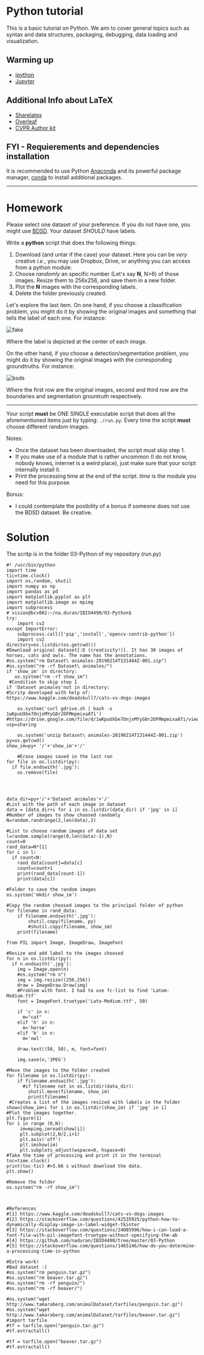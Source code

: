 # Python tutorial
This is a basic tutorial on Python. We aim to cover general topics such as syntax and data structures, packaging, debugging, data loading and visualization.

## Warming up
- [ipython](https://ipython.org/)
- [Jupyter](http://jupyter.org/)

## Additional Info about LaTeX
- [Sharelatex](https://www.sharelatex.com)
- [Overleaf](https://www.overleaf.com/)
- [CVPR Author kit](http://cvpr2019.thecvf.com/files/cvpr2019AuthorKit.tgz)

## FYI - Requierements and dependencies installation
It is recommended to use Python [Anaconda](https://www.continuum.io/downloads) and its powerful package manager, [conda](https://github.com/conda/conda) to install additional packages.

--------------

# Homework

Please select one dataset of your preference. If you do not have one, you might use [BDSD](https://www2.eecs.berkeley.edu/Research/Projects/CS/vision/grouping/resources.htm). Your dataset _SHOULD_ have labels. 

Write a **python** script that does the following things:
1. Download (and untar if the case) your dataset. Here you can be *very* creative *i.e.*, you may use Dropbox, Drive, or anything you can access from a python module. 
2. Choose _randomly_ an specific number (Let's say **N**, N>6) of those images. Resize them to 256x256, and save them in a new folder. 
3. Plot the **N** images with the corresponding labels.
4. Delete the folder previously created. 

Let's explore the last item. On one hand, if you choose a classification problem, you might do it by showing the original images and something that tells the label of each one. For instance:

![fake](imgs/fake.png)

Where the label is depicted at the center of each image.

On the other hand, if you choose a detection/segmentation problem, you might do it by showing the original images with the corresponding groundtruths. For instance:

![bsds](imgs/bsds.png)

Where the first row are the original images, second and third row are the boundaries and segmentation grountruth respectively. 


---

Your script **must** be ONE SINGLE executable script that does all the aforementioned items just by typing: `./run.py`. Every time the script **must** choose different random images. 

Notes:
- Once the dataset has been downloaded, the script must skip step 1. 
- If you make use of a module that is rather uncommon (I do not know, nobody knows, internet is a weird place), just make sure that your script internally install it.
- Print the processing time at the end of the script. _time_ is the module you need for this purpose.

Bonus: 
- I could contemplate the posibility of a bonus if someone does not use the BDSD dataset. Be creative.

# Solution

The scritp is in the folder 03-Python of my repository (run.py)
```
#! /usr/bin/python
import time
tic=time.clock()
import os,random, shutil
import numpy as np
import pandas as pd
import matplotlib.pyplot as plt
import matplotlib.image as mpimg
import subprocess
# vision@bcv002:~/na.duran/IBIO4490/03-Python$
try:
    import cv2
except ImportError:
    subprocess.call(['pip','install','opencv-contrib-python'])
    import cv2
directory=os.listdir(os.getcwd())
#Download original dataset[:D (creativity!)]. It has 30 images of horses, cats and owls. The name has the annotations.
#os.system("rm Dataset\ animales-20190214T131444Z-001.zip")
#os.system("rm -rf Dataset\ animales/")
if 'show_im' in directory:
   os.system("rm -rf show_im")
 #Condition to skip step 1
if 'Dataset animales'not in directory: 
#Scritp developed with help of: https://www.kaggle.com/deadskull7/cats-vs-dogs-images
 
    os.system('curl gdrive.sh | bash -s 1wKpuUXbe7OnjxMYyG8r2OFMmpmixaATi')
#https://drive.google.com/file/d/1wKpuUXbe7OnjxMYyG8r2OFMmpmixaATi/view?usp=sharing

    os.system('unzip Dataset\ animales-20190214T131444Z-001.zip')
py=os.getcwd()
show_im=py+ '/'+'show_im'+'/'
    
    #Erase images saved in the last run
for file in os.listdir(py):
  if file.endswith('.jpg'):
    os.remove(file)



    
data_dir=py+'/'+'Dataset animales'+'/'
#List with the path of each image in dataset
data = [data_dir+i for i in os.listdir(data_dir) if 'jpg' in i]
#Number of images to show choosed randomly
N=random.randrange(2,len(data),2)

#List to choose random images of data set
l=random.sample(range(0,len(data)-1),N)
count=0
rand_data=N*[1]
for c in l:
  if count<N:
    rand_data[count]=data[c]
    count=count+1
    print(rand_data[count-1])
    print(data[c])

#Folder to save the random images
os.system('mkdir show_im')

#Copy the random choosed images to the principal folder of python
for filename in rand_data:
    if filename.endswith('.jpg'):
        shutil.copy(filename, py)
        #shutil.copy(filename, show_im)
    print(filename)
    
from PIL import Image, ImageDraw, ImageFont

#Resize and add label to the images choosed
for n in os.listdir(py):
  if n.endswith('.jpg'):
    img = Image.open(n)
    #os.system("rm n")
    img = img.resize((256,256))
    draw = ImageDraw.Draw(img)
    #Problem with font. I had to use fc-list to find 'Latom-Medium.ttf'
    font = ImageFont.truetype('Lato-Medium.ttf', 50)
    
    if 'c' in n:
      m="cat"
    elif 'h' in n:
      m='horse' 
    elif 'b' in n:
      m='owl' 
    
    draw.text((50, 50), m, font=font)
    
    img.save(n,'JPEG')
  
#Move the images to the folder created
for filename in os.listdir(py):
    if filename.endswith('.jpg'):
      #if filename not in os.listdir(data_dir):
        shutil.move(filename, show_im)
        print(filename)
 #Creates a list of the images resized with labels in the folder      
show=[show_im+i for i in os.listdir(show_im) if 'jpg' in i]
#Plot the images together.
plt.figure(1)
for i in range (0,N):
     im=mpimg.imread(show[i])
     plt.subplot(2,N/2,i+1) 
     plt.axis('off')
     plt.imshow(im)
     plt.subplots_adjust(wspace=0, hspace=0)
#Take the time of processing and print it in the terminal
toc=time.clock()
print(toc-tic) #>5.66 s without download the data.
plt.show()
    
#Remove the folder
os.system("rm -rf show_im")



#References 
#[1] https://www.kaggle.com/deadskull7/cats-vs-dogs-images
#[2] https://stackoverflow.com/questions/42535925/python-how-to-dynamically-display-image-in-label-widget-tkinter
#[3] https://stackoverflow.com/questions/24085996/how-i-can-load-a-font-file-with-pil-imagefont-truetype-without-specifying-the-ab
#[4] https://github.com/naduran/IBIO4490/tree/master/03-Python
#[5] https://stackoverflow.com/questions/1465146/how-do-you-determine-a-processing-time-in-python

#Extra work!
#Bad dataset :(
#os.system("rm penguin.tar.gz")
#os.system("rm beaver.tar.gz")
#os.system("rm -rf penguin/")
#os.system("rm -rf beaver/")

#os.system("wget http://www.tamaraberg.com/animalDataset/tarfiles/penguin.tar.gz")
#os.system("wget http://www.tamaraberg.com/animalDataset/tarfiles/beaver.tar.gz")
#import tarfile
#tf = tarfile.open("penguin.tar.gz")
#tf.extractall()

#tf = tarfile.open("beaver.tar.gz")
#tf.extractall()
    

 ```
